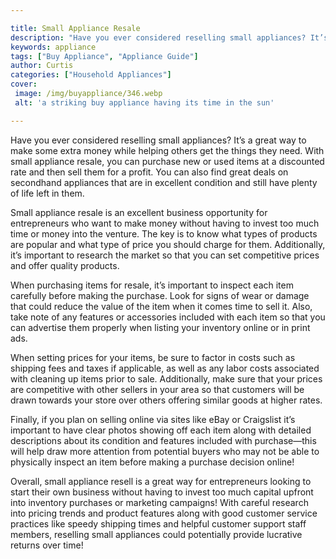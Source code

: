 ```yaml
---

title: Small Appliance Resale
description: "Have you ever considered reselling small appliances? It’s a great way to make some extra money while helping others get the things...read now to learn more"
keywords: appliance
tags: ["Buy Appliance", "Appliance Guide"]
author: Curtis
categories: ["Household Appliances"]
cover: 
 image: /img/buyappliance/346.webp
 alt: 'a striking buy appliance having its time in the sun'

---
```


Have you ever considered reselling small appliances? It’s a great way to make some extra money while helping others get the things they need. With small appliance resale, you can purchase new or used items at a discounted rate and then sell them for a profit. You can also find great deals on secondhand appliances that are in excellent condition and still have plenty of life left in them.

Small appliance resale is an excellent business opportunity for entrepreneurs who want to make money without having to invest too much time or money into the venture. The key is to know what types of products are popular and what type of price you should charge for them. Additionally, it’s important to research the market so that you can set competitive prices and offer quality products. 

When purchasing items for resale, it’s important to inspect each item carefully before making the purchase. Look for signs of wear or damage that could reduce the value of the item when it comes time to sell it. Also, take note of any features or accessories included with each item so that you can advertise them properly when listing your inventory online or in print ads. 

When setting prices for your items, be sure to factor in costs such as shipping fees and taxes if applicable, as well as any labor costs associated with cleaning up items prior to sale. Additionally, make sure that your prices are competitive with other sellers in your area so that customers will be drawn towards your store over others offering similar goods at higher rates. 

Finally, if you plan on selling online via sites like eBay or Craigslist it’s important to have clear photos showing off each item along with detailed descriptions about its condition and features included with purchase—this will help draw more attention from potential buyers who may not be able to physically inspect an item before making a purchase decision online! 
 
Overall, small appliance resell is a great way for entrepreneurs looking to start their own business without having to invest too much capital upfront into inventory purchases or marketing campaigns! With careful research into pricing trends and product features along with good customer service practices like speedy shipping times and helpful customer support staff members, reselling small appliances could potentially provide lucrative returns over time!
